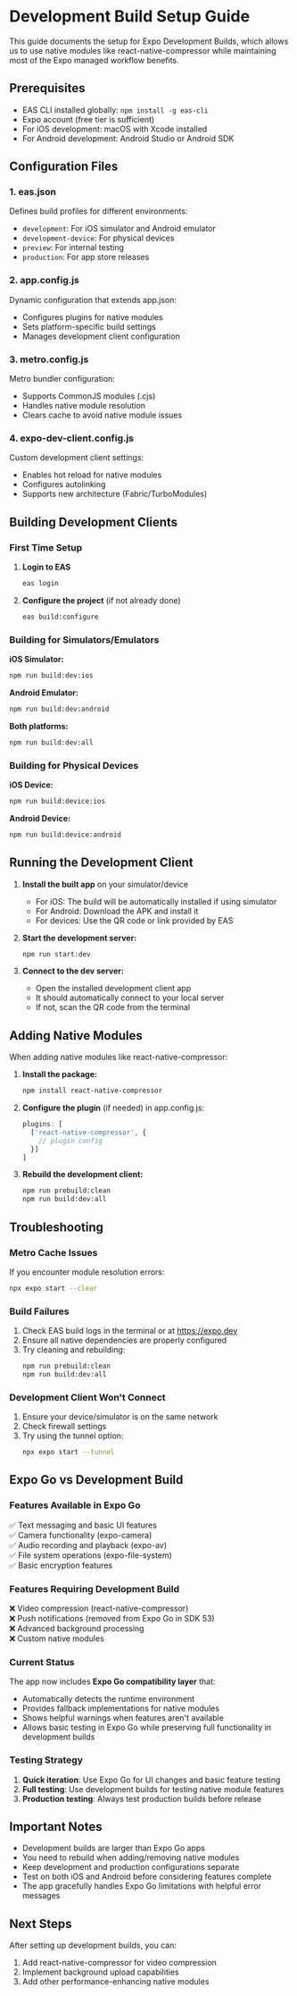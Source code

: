 # Development Build Setup Guide

This guide documents the setup for Expo Development Builds, which allows us to use native modules like react-native-compressor while maintaining most of the Expo managed workflow benefits.

## Prerequisites

- EAS CLI installed globally: `npm install -g eas-cli`
- Expo account (free tier is sufficient)
- For iOS development: macOS with Xcode installed
- For Android development: Android Studio or Android SDK

## Configuration Files

### 1. **eas.json**
Defines build profiles for different environments:
- `development`: For iOS simulator and Android emulator
- `development-device`: For physical devices
- `preview`: For internal testing
- `production`: For app store releases

### 2. **app.config.js**
Dynamic configuration that extends app.json:
- Configures plugins for native modules
- Sets platform-specific build settings
- Manages development client configuration

### 3. **metro.config.js**
Metro bundler configuration:
- Supports CommonJS modules (.cjs)
- Handles native module resolution
- Clears cache to avoid native module issues

### 4. **expo-dev-client.config.js**
Custom development client settings:
- Enables hot reload for native modules
- Configures autolinking
- Supports new architecture (Fabric/TurboModules)

## Building Development Clients

### First Time Setup

1. **Login to EAS**
   ```bash
   eas login
   ```

2. **Configure the project** (if not already done)
   ```bash
   eas build:configure
   ```

### Building for Simulators/Emulators

**iOS Simulator:**
```bash
npm run build:dev:ios
```

**Android Emulator:**
```bash
npm run build:dev:android
```

**Both platforms:**
```bash
npm run build:dev:all
```

### Building for Physical Devices

**iOS Device:**
```bash
npm run build:device:ios
```

**Android Device:**
```bash
npm run build:device:android
```

## Running the Development Client

1. **Install the built app** on your simulator/device
   - For iOS: The build will be automatically installed if using simulator
   - For Android: Download the APK and install it
   - For devices: Use the QR code or link provided by EAS

2. **Start the development server:**
   ```bash
   npm run start:dev
   ```

3. **Connect to the dev server:**
   - Open the installed development client app
   - It should automatically connect to your local server
   - If not, scan the QR code from the terminal

## Adding Native Modules

When adding native modules like react-native-compressor:

1. **Install the package:**
   ```bash
   npm install react-native-compressor
   ```

2. **Configure the plugin** (if needed) in app.config.js:
   ```javascript
   plugins: [
     ['react-native-compressor', {
       // plugin config
     }]
   ]
   ```

3. **Rebuild the development client:**
   ```bash
   npm run prebuild:clean
   npm run build:dev:all
   ```

## Troubleshooting

### Metro Cache Issues
If you encounter module resolution errors:
```bash
npx expo start --clear
```

### Build Failures
1. Check EAS build logs in the terminal or at https://expo.dev
2. Ensure all native dependencies are properly configured
3. Try cleaning and rebuilding:
   ```bash
   npm run prebuild:clean
   npm run build:dev:all
   ```

### Development Client Won't Connect
1. Ensure your device/simulator is on the same network
2. Check firewall settings
3. Try using the tunnel option:
   ```bash
   npx expo start --tunnel
   ```

## Expo Go vs Development Build

### Features Available in Expo Go
✅ Text messaging and basic UI features  
✅ Camera functionality (expo-camera)  
✅ Audio recording and playback (expo-av)  
✅ File system operations (expo-file-system)  
✅ Basic encryption features  

### Features Requiring Development Build
❌ Video compression (react-native-compressor)  
❌ Push notifications (removed from Expo Go in SDK 53)  
❌ Advanced background processing  
❌ Custom native modules  

### Current Status
The app now includes **Expo Go compatibility layer** that:
- Automatically detects the runtime environment
- Provides fallback implementations for native modules
- Shows helpful warnings when features aren't available
- Allows basic testing in Expo Go while preserving full functionality in development builds

### Testing Strategy
1. **Quick iteration**: Use Expo Go for UI changes and basic feature testing
2. **Full testing**: Use development builds for testing native module features
3. **Production testing**: Always test production builds before release

## Important Notes

- Development builds are larger than Expo Go apps
- You need to rebuild when adding/removing native modules
- Keep development and production configurations separate
- Test on both iOS and Android before considering features complete
- The app gracefully handles Expo Go limitations with helpful error messages

## Next Steps

After setting up development builds, you can:
1. Add react-native-compressor for video compression
2. Implement background upload capabilities
3. Add other performance-enhancing native modules